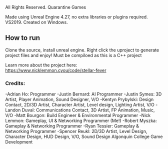 All Rights Reserved.  Quarantine Games


Made using Unreal Engine 4.27, no extra libraries or plugins required.  VS2019.  Created on Windows.

## How to run
Clone the source, install unreal engine.  Right click the uproject to generate project files and enjoy! Must be compiloed as this is a C++ project


Learn more about the project here: https://www.nicklemmon.cyou/code/stellar-fever


### Credits:
-Adrian Ho:  Programmer
-Justin Bernard:  AI Programmer
-Justin Symes:  3D Artist, Player Animation, Sound Designer, V/O
-Kentyn Prybylski:  Design Contact, 2D/3D Artist, Character Artist, Level design, Lighting Artist, V/O
-Landon Duval:  Communications Contact, 3D Artist, FP Animation, Music, V/O
-Matt Bourgon: Build Engineer & Environmental Programmer
-Nick Lemmon: Gameplay, UI & Networking Programmer (Me!)
-Robert Myszka:  Gameplay & Networking Programmer
-Ryan Tessier:  Gameplay & Networking Programmer
-Spencer Reukl:  2D/3D Artist, Level Design, Character Design, HUD Design, V/O, Sound Design
Algonquin College Game Development
